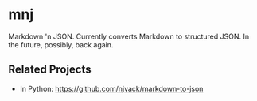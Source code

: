 # mnj

Markdown 'n JSON. Currently converts Markdown to structured JSON. In the
future, possibly, back again.

## Related Projects

- In Python: https://github.com/njvack/markdown-to-json

